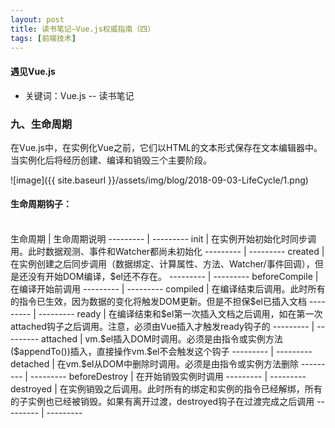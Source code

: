 ```yaml
---
layout: post
title: 读书笔记—Vue.js权威指南（四）
tags: [前端技术]
---
```

#### 遇见Vue.js

* 关键词：Vue.js -- 读书笔记

### 九、生命周期

在Vue.js中，在实例化Vue之前，它们以HTML的文本形式保存在文本编辑器中。当实例化后将经历创建、编译和销毁三个主要阶段。

![image]({{ site.baseurl }}/assets/img/blog/2018-09-03-LifeCycle/1.png)

#### 生命周期钩子：

<br>
生命周期  | 生命周期说明
--------- | ---------
init  | 在实例开始初始化时同步调用。此时数据观测、事件和Watcher都尚未初始化
--------- | ---------
created  | 在实例创建之后同步调用（数据绑定、计算属性、方法、Watcher/事件回调），但是还没有开始DOM编译，$el还不存在。
--------- | ---------
beforeCompile  | 在编译开始前调用
--------- | ---------
compiled  | 在编译结束后调用。此时所有的指令已生效，因为数据的变化将触发DOM更新。但是不担保$el已插入文档
--------- | ---------
ready  | 在编译结束和$el第一次插入文档之后调用，如在第一次attached钩子之后调用。注意，必须由Vue插入才触发ready钩子的
--------- | ---------
attached  | vm.$el插入DOM时调用。必须是由指令或实例方法($appendTo())插入，直接操作vm.$el不会触发这个钩子
--------- | ---------
detached  | 在vm.$el从DOM中删除时调用。必须是由指令或实例方法删除
--------- | ---------
beforeDestroy  | 在开始销毁实例时调用
--------- | ---------
destroyed  | 在实例销毁之后调用。此时所有的绑定和实例的指令已经解绑，所有的子实例也已经被销毁。如果有离开过渡，destroyed钩子在过渡完成之后调用
--------- | ---------

<br>





















